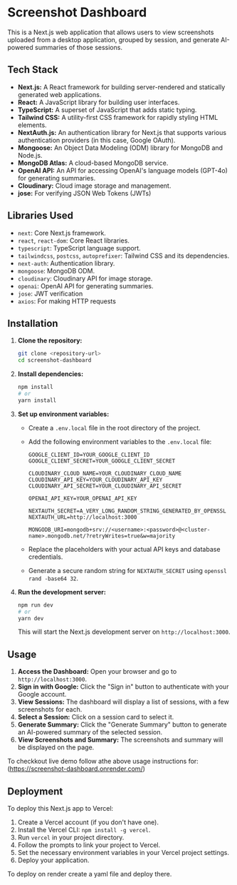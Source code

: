 # Screenshot Dashboard

This is a Next.js web application that allows users to view screenshots uploaded from a desktop application, grouped by session, and generate AI-powered summaries of those sessions.

## Tech Stack

*   **Next.js:** A React framework for building server-rendered and statically generated web applications.
*   **React:** A JavaScript library for building user interfaces.
*   **TypeScript:** A superset of JavaScript that adds static typing.
*   **Tailwind CSS:** A utility-first CSS framework for rapidly styling HTML elements.
*   **NextAuth.js:** An authentication library for Next.js that supports various authentication providers (in this case, Google OAuth).
*   **Mongoose:** An Object Data Modeling (ODM) library for MongoDB and Node.js.
*   **MongoDB Atlas:** A cloud-based MongoDB service.
*   **OpenAI API:** An API for accessing OpenAI's language models (GPT-4o) for generating summaries.
*   **Cloudinary:** Cloud image storage and management.
*   **jose:** For verifying JSON Web Tokens (JWTs)

## Libraries Used

*   `next`: Core Next.js framework.
*   `react`, `react-dom`: Core React libraries.
*   `typescript`: TypeScript language support.
*   `tailwindcss`, `postcss`, `autoprefixer`: Tailwind CSS and its dependencies.
*   `next-auth`: Authentication library.
*   `mongoose`: MongoDB ODM.
*   `cloudinary`: Cloudinary API for image storage.
*   `openai`: OpenAI API for generating summaries.
*   `jose`: JWT verification
*   `axios`: For making HTTP requests

## Installation

1.  **Clone the repository:**

    ```bash
    git clone <repository-url>
    cd screenshot-dashboard
    ```

2.  **Install dependencies:**

    ```bash
    npm install
    # or
    yarn install
    ```

3.  **Set up environment variables:**

    *   Create a `.env.local` file in the root directory of the project.
    *   Add the following environment variables to the `.env.local` file:

        ```
        GOOGLE_CLIENT_ID=YOUR_GOOGLE_CLIENT_ID
        GOOGLE_CLIENT_SECRET=YOUR_GOOGLE_CLIENT_SECRET

        CLOUDINARY_CLOUD_NAME=YOUR_CLOUDINARY_CLOUD_NAME
        CLOUDINARY_API_KEY=YOUR_CLOUDINARY_API_KEY
        CLOUDINARY_API_SECRET=YOUR_CLOUDINARY_API_SECRET

        OPENAI_API_KEY=YOUR_OPENAI_API_KEY

        NEXTAUTH_SECRET=A_VERY_LONG_RANDOM_STRING_GENERATED_BY_OPENSSL
        NEXTAUTH_URL=http://localhost:3000

        MONGODB_URI=mongodb+srv://<username>:<password>@<cluster-name>.mongodb.net/?retryWrites=true&w=majority
        ```

    *   Replace the placeholders with your actual API keys and database credentials.
    *   Generate a secure random string for `NEXTAUTH_SECRET` using `openssl rand -base64 32`.

4.  **Run the development server:**

    ```bash
    npm run dev
    # or
    yarn dev
    ```

    This will start the Next.js development server on `http://localhost:3000`.

## Usage

1.  **Access the Dashboard:** Open your browser and go to `http://localhost:3000`.
2.  **Sign in with Google:** Click the "Sign in" button to authenticate with your Google account.
3.  **View Sessions:** The dashboard will display a list of sessions, with a few screenshots for each.
4.  **Select a Session:** Click on a session card to select it.
5.  **Generate Summary:** Click the "Generate Summary" button to generate an AI-powered summary of the selected session.
6.  **View Screenshots and Summary:** The screenshots and summary will be displayed on the page.

To checkkout live demo follow athe above usage instructions for: (https://screenshot-dashboard.onrender.com/)

## Deployment

To deploy this Next.js app to Vercel:

1.  Create a Vercel account (if you don't have one).
2.  Install the Vercel CLI: `npm install -g vercel`.
3.  Run `vercel` in your project directory.
4.  Follow the prompts to link your project to Vercel.
5.  Set the necessary environment variables in your Vercel project settings.
6.  Deploy your application.

To deploy on render create a yaml file and deploy there.
